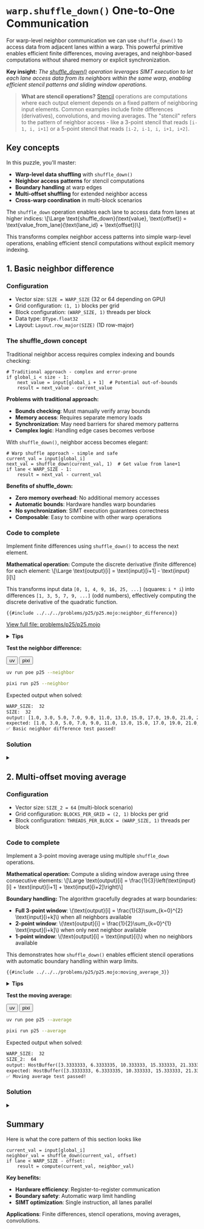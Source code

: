 # `warp.shuffle_down()` One-to-One Communication

For warp-level neighbor communication we can use `shuffle_down()` to access data from adjacent lanes within a warp. This powerful primitive enables efficient finite differences, moving averages, and neighbor-based computations without shared memory or explicit synchronization.

**Key insight:** _The [shuffle_down()](https://docs.modular.com/mojo/stdlib/gpu/warp/shuffle_down) operation leverages SIMT execution to let each lane access data from its neighbors within the same warp, enabling efficient stencil patterns and sliding window operations._

> **What are stencil operations?** [Stencil](https://en.wikipedia.org/wiki/Iterative_Stencil_Loops) operations are computations where each output element depends on a fixed pattern of neighboring input elements. Common examples include finite differences (derivatives), convolutions, and moving averages. The "stencil" refers to the pattern of neighbor access - like a 3-point stencil that reads `[i-1, i, i+1]` or a 5-point stencil that reads `[i-2, i-1, i, i+1, i+2]`.

## Key concepts

In this puzzle, you'll master:
- **Warp-level data shuffling** with `shuffle_down()`
- **Neighbor access patterns** for stencil computations
- **Boundary handling** at warp edges
- **Multi-offset shuffling** for extended neighbor access
- **Cross-warp coordination** in multi-block scenarios

The `shuffle_down` operation enables each lane to access data from lanes at higher indices:
\\[\\Large \text{shuffle\_down}(\text{value}, \text{offset}) = \text{value_from_lane}(\text{lane\_id} + \text{offset})\\]

This transforms complex neighbor access patterns into simple warp-level operations, enabling efficient stencil computations without explicit memory indexing.

## 1. Basic neighbor difference

### Configuration

- Vector size: `SIZE = WARP_SIZE` (32 or 64 depending on GPU)
- Grid configuration: `(1, 1)` blocks per grid
- Block configuration: `(WARP_SIZE, 1)` threads per block
- Data type: `DType.float32`
- Layout: `Layout.row_major(SIZE)` (1D row-major)

### The shuffle_down concept

Traditional neighbor access requires complex indexing and bounds checking:

```mojo
# Traditional approach - complex and error-prone
if global_i < size - 1:
    next_value = input[global_i + 1]  # Potential out-of-bounds
    result = next_value - current_value
```

**Problems with traditional approach:**
- **Bounds checking**: Must manually verify array bounds
- **Memory access**: Requires separate memory loads
- **Synchronization**: May need barriers for shared memory patterns
- **Complex logic**: Handling edge cases becomes verbose

With `shuffle_down()`, neighbor access becomes elegant:

```mojo
# Warp shuffle approach - simple and safe
current_val = input[global_i]
next_val = shuffle_down(current_val, 1)  # Get value from lane+1
if lane < WARP_SIZE - 1:
    result = next_val - current_val
```

**Benefits of shuffle_down:**
- **Zero memory overhead**: No additional memory accesses
- **Automatic bounds**: Hardware handles warp boundaries
- **No synchronization**: SIMT execution guarantees correctness
- **Composable**: Easy to combine with other warp operations

### Code to complete

Implement finite differences using `shuffle_down()` to access the next element.

**Mathematical operation:** Compute the discrete derivative (finite difference) for each element:
\\[\\Large \\text{output}[i] = \\text{input}[i+1] - \\text{input}[i]\\]

This transforms input data `[0, 1, 4, 9, 16, 25, ...]` (squares: `i * i`) into differences `[1, 3, 5, 7, 9, ...]` (odd numbers), effectively computing the discrete derivative of the quadratic function.

```mojo
{{#include ../../../problems/p25/p25.mojo:neighbor_difference}}
```

<a href="{{#include ../_includes/repo_url.md}}/blob/main/problems/p25/p25.mojo" class="filename">View full file: problems/p25/p25.mojo</a>

<details>
<summary><strong>Tips</strong></summary>

<div class="solution-tips">

### 1. **Understanding shuffle_down**

The `shuffle_down(value, offset)` operation allows each lane to receive data from a lane at a higher index. Study how this can give you access to neighboring elements without explicit memory loads.

**What `shuffle_down(val, 1)` does:**
- Lane 0 gets value from Lane 1
- Lane 1 gets value from Lane 2
- ...
- Lane 30 gets value from Lane 31
- Lane 31 gets undefined value (handled by boundary check)

### 2. **Warp boundary considerations**

Consider what happens at the edges of a warp. Some lanes may not have valid neighbors to access via shuffle operations.

**Challenge:** Design your algorithm to handle cases where shuffle operations may return undefined data for lanes at warp boundaries.

For neighbor difference with `WARP_SIZE = 32`:

- **Valid difference** (`lane < WARP_SIZE - 1`): **Lanes 0-30** (31 lanes)
  - **When**: \\(\text{lane\_id}() \in \{0, 1, \cdots, 30\}\\)
  - **Why**: `shuffle_down(current_val, 1)` successfully gets next neighbor's value
  - **Result**: `output[i] = input[i+1] - input[i]` (finite difference)

- **Boundary case** (else): **Lane 31** (1 lane)
  - **When**: \\(\text{lane\_id}() = 31\\)
  - **Why**: `shuffle_down(current_val, 1)` returns undefined data (no lane 32)
  - **Result**: `output[i] = 0` (cannot compute difference)

### 3. **Lane identification**

```mojo
lane = lane_id()  # Returns 0 to WARP_SIZE-1
```

**Lane numbering:** Within each warp, lanes are numbered 0, 1, 2, ..., `WARP_SIZE-1`

</div>
</details>

**Test the neighbor difference:**
<div class="code-tabs" data-tab-group="package-manager">
  <div class="tab-buttons">
    <button class="tab-button">uv</button>
    <button class="tab-button">pixi</button>
  </div>
  <div class="tab-content">

```bash
uv run poe p25 --neighbor
```

  </div>
  <div class="tab-content">

```bash
pixi run p25 --neighbor
```

  </div>
</div>

Expected output when solved:
```txt
WARP_SIZE:  32
SIZE:  32
output: [1.0, 3.0, 5.0, 7.0, 9.0, 11.0, 13.0, 15.0, 17.0, 19.0, 21.0, 23.0, 25.0, 27.0, 29.0, 31.0, 33.0, 35.0, 37.0, 39.0, 41.0, 43.0, 45.0, 47.0, 49.0, 51.0, 53.0, 55.0, 57.0, 59.0, 61.0, 0.0]
expected: [1.0, 3.0, 5.0, 7.0, 9.0, 11.0, 13.0, 15.0, 17.0, 19.0, 21.0, 23.0, 25.0, 27.0, 29.0, 31.0, 33.0, 35.0, 37.0, 39.0, 41.0, 43.0, 45.0, 47.0, 49.0, 51.0, 53.0, 55.0, 57.0, 59.0, 61.0, 0.0]
✅ Basic neighbor difference test passed!
```

### Solution

<details class="solution-details">
<summary></summary>

```mojo
{{#include ../../../solutions/p25/p25.mojo:neighbor_difference_solution}}
```

<div class="solution-explanation">

This solution demonstrates how `shuffle_down()` transforms traditional array indexing into efficient warp-level communication.

**Algorithm breakdown:**
```mojo
if global_i < size:
    current_val = input[global_i]           # Each lane reads its element
    next_val = shuffle_down(current_val, 1) # Hardware shifts data right

    if lane < WARP_SIZE - 1:
        output[global_i] = next_val - current_val  # Compute difference
    else:
        output[global_i] = 0                       # Boundary handling
```

**SIMT execution deep dive:**
```
Cycle 1: All lanes load their values simultaneously
  Lane 0: current_val = input[0] = 0
  Lane 1: current_val = input[1] = 1
  Lane 2: current_val = input[2] = 4
  ...
  Lane 31: current_val = input[31] = 961

Cycle 2: shuffle_down(current_val, 1) executes on all lanes
  Lane 0: receives current_val from Lane 1 → next_val = 1
  Lane 1: receives current_val from Lane 2 → next_val = 4
  Lane 2: receives current_val from Lane 3 → next_val = 9
  ...
  Lane 30: receives current_val from Lane 31 → next_val = 961
  Lane 31: receives undefined (no Lane 32) → next_val = ?

Cycle 3: Difference computation (lanes 0-30 only)
  Lane 0: output[0] = 1 - 0 = 1
  Lane 1: output[1] = 4 - 1 = 3
  Lane 2: output[2] = 9 - 4 = 5
  ...
  Lane 31: output[31] = 0 (boundary condition)
```

**Mathematical insight:** This implements the discrete derivative operator \\(D\\):
\\[\\Large D[f](i) = f(i+1) - f(i)\\]

For our quadratic input \\(f(i) = i^2\\):
\\[\\Large D[i^2] = (i+1)^2 - i^2 = i^2 + 2i + 1 - i^2 = 2i + 1\\]

**Why shuffle_down is superior:**
1. **Memory efficiency**: Traditional approach requires `input[global_i + 1]` load, potentially causing cache misses
2. **Bounds safety**: No risk of out-of-bounds access; hardware handles warp boundaries
3. **SIMT optimization**: Single instruction processes all lanes simultaneously
4. **Register communication**: Data moves between registers, not through memory hierarchy

**Performance characteristics:**
- **Latency**: 1 cycle (vs 100+ cycles for memory access)
- **Bandwidth**: 0 bytes (vs 4 bytes per thread for traditional)
- **Parallelism**: All 32 lanes process simultaneously

</div>
</details>

## 2. Multi-offset moving average

### Configuration

- Vector size: `SIZE_2 = 64` (multi-block scenario)
- Grid configuration: `BLOCKS_PER_GRID = (2, 1)` blocks per grid
- Block configuration: `THREADS_PER_BLOCK = (WARP_SIZE, 1)` threads per block

### Code to complete

Implement a 3-point moving average using multiple `shuffle_down` operations.

**Mathematical operation:** Compute a sliding window average using three consecutive elements:
\\[\\Large \\text{output}[i] = \\frac{1}{3}\\left(\\text{input}[i] + \\text{input}[i+1] + \\text{input}[i+2]\\right)\\]

**Boundary handling:** The algorithm gracefully degrades at warp boundaries:
- **Full 3-point window**: \\(\\text{output}[i] = \\frac{1}{3}\\sum_{k=0}^{2} \\text{input}[i+k]\\) when all neighbors available
- **2-point window**: \\(\\text{output}[i] = \\frac{1}{2}\\sum_{k=0}^{1} \\text{input}[i+k]\\) when only next neighbor available
- **1-point window**: \\(\\text{output}[i] = \\text{input}[i]\\) when no neighbors available

This demonstrates how `shuffle_down()` enables efficient stencil operations with automatic boundary handling within warp limits.

```mojo
{{#include ../../../problems/p25/p25.mojo:moving_average_3}}
```

<details>
<summary><strong>Tips</strong></summary>

<div class="solution-tips">

### 1. **Multi-offset shuffle patterns**

This puzzle requires accessing multiple neighbors simultaneously. You'll need to use shuffle operations with different offsets.

**Key questions:**
- How can you get both `input[i+1]` and `input[i+2]` using shuffle operations?
- What's the relationship between shuffle offset and neighbor distance?
- Can you perform multiple shuffles on the same source value?

**Visualization concept:**
```
Your lane needs:  current_val, next_val, next_next_val
Shuffle offsets:  0 (direct),  1,        2
```

**Think about:** How many shuffle operations do you need, and what offsets should you use?

### 2. **Tiered boundary handling**

Unlike the simple neighbor difference, this puzzle has multiple boundary scenarios because you need access to 2 neighbors.

**Boundary scenarios to consider:**
- **Full window:** Lane can access both neighbors → use all 3 values
- **Partial window:** Lane can access 1 neighbor → use 2 values
- **No window:** Lane can't access any neighbors → use 1 value

**Critical thinking:**
- Which lanes fall into each category?
- How should you weight the averages when you have fewer values?
- What boundary conditions should you check?

**Pattern to consider:**
```
if (can_access_both_neighbors):
    # 3-point average
elif (can_access_one_neighbor):
    # 2-point average
else:
    # 1-point (no averaging)
```

### 3. **Multi-block coordination**

This puzzle uses multiple blocks, each processing a different section of the data.

**Important considerations:**
- Each block has its own warp with lanes 0 to WARP_SIZE-1
- Boundary conditions apply within each warp independently
- Lane numbering resets for each block

**Questions to think about:**
- Does your boundary logic work correctly for both Block 0 and Block 1?
- Are you checking both lane boundaries AND global array boundaries?
- How does `global_i` relate to `lane_id()` in different blocks?

**Debugging tip:** Test your logic by tracing through what happens at the boundary lanes of each block.

</div>
</details>

**Test the moving average:**
<div class="code-tabs" data-tab-group="package-manager">
  <div class="tab-buttons">
    <button class="tab-button">uv</button>
    <button class="tab-button">pixi</button>
  </div>
  <div class="tab-content">

```bash
uv run poe p25 --average
```

  </div>
  <div class="tab-content">

```bash
pixi run p25 --average
```

  </div>
</div>

Expected output when solved:
```txt
WARP_SIZE:  32
SIZE_2:  64
output: HostBuffer([3.3333333, 6.3333335, 10.333333, 15.333333, 21.333334, 28.333334, 36.333332, 45.333332, 55.333332, 66.333336, 78.333336, 91.333336, 105.333336, 120.333336, 136.33333, 153.33333, 171.33333, 190.33333, 210.33333, 231.33333, 253.33333, 276.33334, 300.33334, 325.33334, 351.33334, 378.33334, 406.33334, 435.33334, 465.33334, 496.33334, 512.0, 528.0, 595.3333, 630.3333, 666.3333, 703.3333, 741.3333, 780.3333, 820.3333, 861.3333, 903.3333, 946.3333, 990.3333, 1035.3334, 1081.3334, 1128.3334, 1176.3334, 1225.3334, 1275.3334, 1326.3334, 1378.3334, 1431.3334, 1485.3334, 1540.3334, 1596.3334, 1653.3334, 1711.3334, 1770.3334, 1830.3334, 1891.3334, 1953.3334, 2016.3334, 2048.0, 2080.0])
expected: HostBuffer([3.3333333, 6.3333335, 10.333333, 15.333333, 21.333334, 28.333334, 36.333332, 45.333332, 55.333332, 66.333336, 78.333336, 91.333336, 105.333336, 120.333336, 136.33333, 153.33333, 171.33333, 190.33333, 210.33333, 231.33333, 253.33333, 276.33334, 300.33334, 325.33334, 351.33334, 378.33334, 406.33334, 435.33334, 465.33334, 496.33334, 512.0, 528.0, 595.3333, 630.3333, 666.3333, 703.3333, 741.3333, 780.3333, 820.3333, 861.3333, 903.3333, 946.3333, 990.3333, 1035.3334, 1081.3334, 1128.3334, 1176.3334, 1225.3334, 1275.3334, 1326.3334, 1378.3334, 1431.3334, 1485.3334, 1540.3334, 1596.3334, 1653.3334, 1711.3334, 1770.3334, 1830.3334, 1891.3334, 1953.3334, 2016.3334, 2048.0, 2080.0])
✅ Moving average test passed!
```

### Solution

<details class="solution-details">
<summary></summary>

```mojo
{{#include ../../../solutions/p25/p25.mojo:moving_average_3_solution}}
```

<div class="solution-explanation">

This solution demonstrates advanced multi-offset shuffling for complex stencil operations.

**Complete algorithm analysis:**
```mojo
if global_i < size:
    # Step 1: Acquire all needed data via multiple shuffles
    current_val = input[global_i]                   # Direct access
    next_val = shuffle_down(current_val, 1)         # Right neighbor
    next_next_val = shuffle_down(current_val, 2)    # Right+1 neighbor

    # Step 2: Adaptive computation based on available data
    if lane < WARP_SIZE - 2 and global_i < size - 2:
        # Full 3-point stencil available
        output[global_i] = (current_val + next_val + next_next_val) / 3.0
    elif lane < WARP_SIZE - 1 and global_i < size - 1:
        # Only 2-point stencil available (near warp boundary)
        output[global_i] = (current_val + next_val) / 2.0
    else:
        # No stencil possible (at warp boundary)
        output[global_i] = current_val
```

**Multi-offset execution trace (`WARP_SIZE = 32`):**
```
Initial state (Block 0, elements 0-31):
  Lane 0: current_val = input[0] = 1
  Lane 1: current_val = input[1] = 2
  Lane 2: current_val = input[2] = 4
  ...
  Lane 31: current_val = input[31] = X

First shuffle: shuffle_down(current_val, 1)
  Lane 0: next_val = input[1] = 2
  Lane 1: next_val = input[2] = 4
  Lane 2: next_val = input[3] = 7
  ...
  Lane 30: next_val = input[31] = X
  Lane 31: next_val = undefined

Second shuffle: shuffle_down(current_val, 2)
  Lane 0: next_next_val = input[2] = 4
  Lane 1: next_next_val = input[3] = 7
  Lane 2: next_next_val = input[4] = 11
  ...
  Lane 29: next_next_val = input[31] = X
  Lane 30: next_next_val = undefined
  Lane 31: next_next_val = undefined

Computation phase:
  Lanes 0-29: Full 3-point average → (current + next + next_next) / 3
  Lane 30:    2-point average → (current + next) / 2
  Lane 31:    1-point average → current (passthrough)
```

**Mathematical foundation:** This implements a variable-width discrete convolution:
\\[\\Large h[i] = \\sum_{k=0}^{K(i)-1} w_k^{(i)} \\cdot f[i+k]\\]

Where the kernel adapts based on position:
- **Interior points**: \\(K(i) = 3\\), \\(\\mathbf{w}^{(i)} = [\\frac{1}{3}, \\frac{1}{3}, \\frac{1}{3}]\\)
- **Near boundary**: \\(K(i) = 2\\), \\(\\mathbf{w}^{(i)} = [\\frac{1}{2}, \\frac{1}{2}]\\)
- **At boundary**: \\(K(i) = 1\\), \\(\\mathbf{w}^{(i)} = [1]\\)

**Multi-block coordination:** With `SIZE_2 = 64` and 2 blocks:
```
Block 0 (global indices 0-31):
  Lane boundaries apply to global indices 29, 30, 31

Block 1 (global indices 32-63):
  Lane boundaries apply to global indices 61, 62, 63
  Lane numbers reset: global_i=32 → lane=0, global_i=63 → lane=31
```

**Performance optimizations:**
1. **Parallel data acquisition**: Both shuffle operations execute simultaneously
2. **Conditional branching**: GPU handles divergent lanes efficiently via predication
3. **Memory coalescing**: Sequential global memory access pattern optimal for GPU
4. **Register reuse**: All intermediate values stay in registers

**Signal processing perspective:** This is a causal FIR filter with impulse response \\(h[n] = \\frac{1}{3}[\\delta[n] + \\delta[n-1] + \\delta[n-2]]\\), providing smoothing with a cutoff frequency at \\(f_c \\approx 0.25f_s\\).

</div>
</details>

## Summary

Here is what the core pattern of this section looks like

```mojo
current_val = input[global_i]
neighbor_val = shuffle_down(current_val, offset)
if lane < WARP_SIZE - offset:
    result = compute(current_val, neighbor_val)
```

**Key benefits:**
- **Hardware efficiency**: Register-to-register communication
- **Boundary safety**: Automatic warp limit handling
- **SIMT optimization**: Single instruction, all lanes parallel

**Applications**: Finite differences, stencil operations, moving averages, convolutions.
